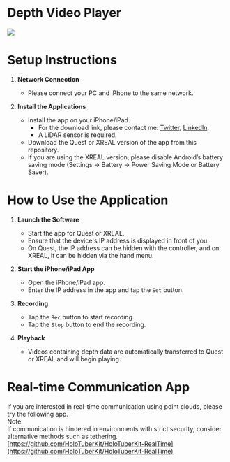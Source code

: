 # Depth Video Player
[![](https://img.youtube.com/vi/WB6Kwt9-kXc/0.jpg)](https://www.youtube.com/watch?v=WB6Kwt9-kXc)

# Setup Instructions

1. **Network Connection**
   - Please connect your PC and iPhone to the same network.

2. **Install the Applications**
   - Install the app on your iPhone/iPad.
     * For the download link, please contact me: [Twitter](https://twitter.com/Taka_Yoshinaga), [LinkedIn](https://www.linkedin.com/in/tks-yoshinaga/).
     * A LiDAR sensor is required.
   - Download the Quest or XREAL version of the app from this repository.
   - If you are using the XREAL version, please disable Android’s battery saving mode (Settings -> Battery -> Power Saving Mode or Battery Saver).

# How to Use the Application

1. **Launch the Software**
   - Start the app for Quest or XREAL.
   - Ensure that the device's IP address is displayed in front of you.
   - On Quest, the IP address can be hidden with the controller, and on XREAL, it can be hidden via the hand menu.

2. **Start the iPhone/iPad App**
   - Open the iPhone/iPad app.
   - Enter the IP address in the app and tap the `Set` button.

3. **Recording**
   - Tap the `Rec` button to start recording.
   - Tap the `Stop` button to end the recording.

4. **Playback**
   - Videos containing depth data are automatically transferred to Quest or XREAL and will begin playing.

# Real-time Communication App
If you are interested in real-time communication using point clouds, please try the following app.  
Note:  
If communication is hindered in environments with strict security, consider alternative methods such as tethering.  
[https://github.com/HoloTuberKit/HoloTuberKit-RealTime](https://github.com/HoloTuberKit/HoloTuberKit-RealTime)
